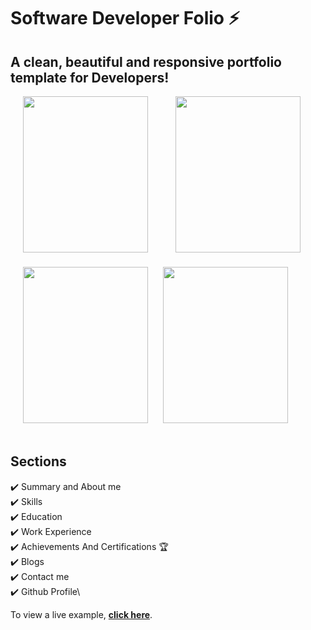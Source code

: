 # Software Developer Folio ⚡️
## A clean, beautiful and responsive portfolio template for Developers!



<p float="left" margin="5">
 
  <img src="https://github.com/saikumar110/Images_of_projects/blob/main/projects_page/landing_page.png?raw=true" width="200" height="250" hspace="20" />
  <img src="https://github.com/saikumar110/Images_of_projects/blob/main/projects_page/about_page.png?raw=true" width="200" height="250"  hspace="20"/>
  <img src=https://github.com/saikumar110/Images_of_projects/blob/main/projects_page/projects_page.png?raw=true width="200"  height="250" hspace="20"/>
  <img src="https://github.com/saikumar110/Images_of_projects/blob/main/projects_page/contact_page.png?raw=true" width="200"  height="250" vspace="20"/>
</p>


## Sections
✔️ Summary and About me\
✔️ Skills\
✔️ Education\
✔️ Work Experience\
✔️ Achievements And Certifications 🏆\
✔️ Blogs\
✔️ Contact me\
✔️ Github Profile\

To view a live example, **[click here](https://silly-shockley-8737b1.netlify.app/work.html)**.
